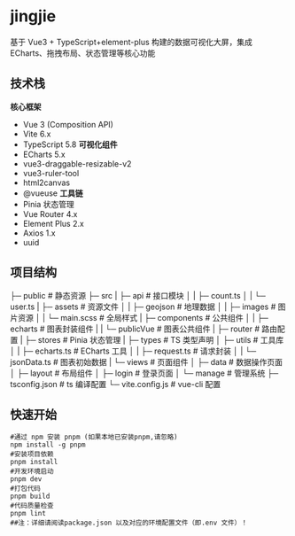 # jingjie

基于 Vue3 + TypeScript+element-plus 构建的数据可视化大屏，集成 ECharts、拖拽布局、状态管理等核心功能
## 技术栈
**核心框架**
- Vue 3 (Composition API)
- Vite 6.x
- TypeScript 5.8
**可视化组件**
- ECharts 5.x
- vue3-draggable-resizable-v2
- vue3-ruler-tool
- html2canvas
- @vueuse
**工具链**
- Pinia 状态管理
- Vue Router 4.x
- Element Plus 2.x
- Axios 1.x
- uuid

## 项目结构
├─ public # 静态资源
├─ src
|   ├─ api # 接口模块
│   |   ├─ count.ts
│   |   └─ user.ts
|   ├─ assets # 资源文件
│   |   ├─ geojson # 地理数据
│   |   ├─ images # 图片资源
│   |   └─ main.scss # 全局样式
|   ├─ components # 公共组件
│   |   ├─ echarts # 图表封装组件
|   |   └─ publicVue # 图表公共组件
|   ├─ router # 路由配置
|   ├─ stores # Pinia 状态管理
|   ├─ types # TS 类型声明
│   ├─ utils # 工具库
│   |   ├─  echarts.ts # ECharts 工具
│   |   ├─  request.ts # 请求封装
│   |   └─  jsonData.ts # 图表初始数据
|   └─ views # 页面组件
│       ├─ data # 数据操作页面
│       ├─ layout # 布局组件
│       ├─ login # 登录页面
│       └─ manage # 管理系统
├─ tsconfig.json # ts 编译配置
└─ vite.config.js  # vue-cli 配置
## 快速开始
```
#通过 npm 安装 pnpm (如果本地已安装pnpm,请忽略)
npm install -g pnpm
#安装项目依赖
pnpm install
#开发环境启动
pnpm dev
#打包代码
pnpm build
#代码质量检查
pnpm lint
##注：详细请阅读package.json 以及对应的环境配置文件（即.env 文件）！
```